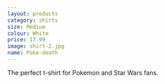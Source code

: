 ```yaml
---
layout: products
category: shirts
size: Medium
colour: White
price: 17.99
image: shirt-2.jpg
name: Poke-death
---
```


The perfect t-shirt for Pokemon and Star Wars fans.
